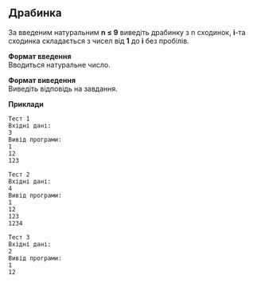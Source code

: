 ## Драбинка
За введеним натуральним **n ≤ 9** виведіть драбинку з n сходинок, **i**-та сходинка 
складається з чисел від **1** до **i** без пробілів.

**Формат введення**  
Вводиться натуральне число.

**Формат виведення**  
Виведіть відповідь на завдання.

**Приклади**

```
Тест 1
Вхідні дані:
3
Вивід програми:
1
12
123

Тест 2
Вхідні дані:
4
Вивід програми:
1
12
123
1234

Тест 3
Вхідні дані:
2
Вивід програми:
1
12
```